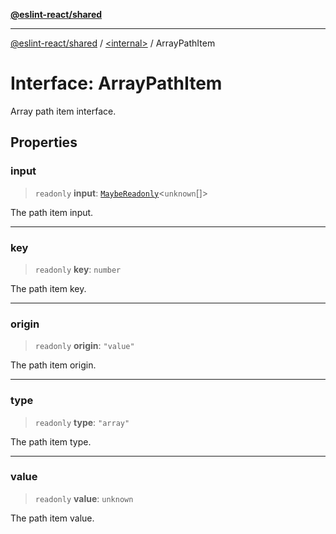 [**@eslint-react/shared**](../../README.md)

***

[@eslint-react/shared](../../README.md) / [\<internal\>](../README.md) / ArrayPathItem

# Interface: ArrayPathItem

Array path item interface.

## Properties

### input

> `readonly` **input**: [`MaybeReadonly`](../type-aliases/MaybeReadonly.md)\<`unknown`[]\>

The path item input.

***

### key

> `readonly` **key**: `number`

The path item key.

***

### origin

> `readonly` **origin**: `"value"`

The path item origin.

***

### type

> `readonly` **type**: `"array"`

The path item type.

***

### value

> `readonly` **value**: `unknown`

The path item value.
